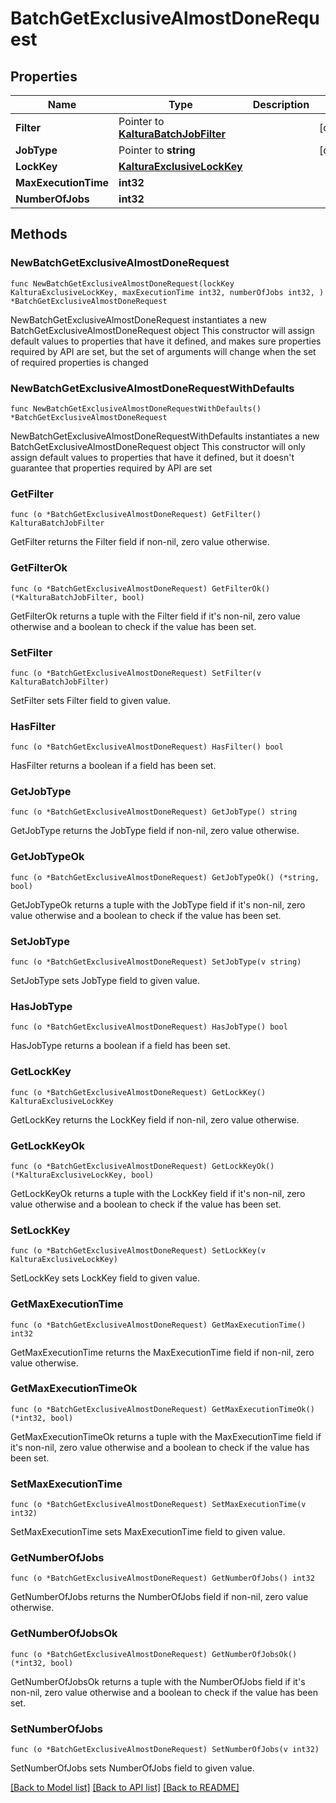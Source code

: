 # BatchGetExclusiveAlmostDoneRequest

## Properties

Name | Type | Description | Notes
------------ | ------------- | ------------- | -------------
**Filter** | Pointer to [**KalturaBatchJobFilter**](KalturaBatchJobFilter.md) |  | [optional] 
**JobType** | Pointer to **string** |  | [optional] 
**LockKey** | [**KalturaExclusiveLockKey**](KalturaExclusiveLockKey.md) |  | 
**MaxExecutionTime** | **int32** |  | 
**NumberOfJobs** | **int32** |  | 

## Methods

### NewBatchGetExclusiveAlmostDoneRequest

`func NewBatchGetExclusiveAlmostDoneRequest(lockKey KalturaExclusiveLockKey, maxExecutionTime int32, numberOfJobs int32, ) *BatchGetExclusiveAlmostDoneRequest`

NewBatchGetExclusiveAlmostDoneRequest instantiates a new BatchGetExclusiveAlmostDoneRequest object
This constructor will assign default values to properties that have it defined,
and makes sure properties required by API are set, but the set of arguments
will change when the set of required properties is changed

### NewBatchGetExclusiveAlmostDoneRequestWithDefaults

`func NewBatchGetExclusiveAlmostDoneRequestWithDefaults() *BatchGetExclusiveAlmostDoneRequest`

NewBatchGetExclusiveAlmostDoneRequestWithDefaults instantiates a new BatchGetExclusiveAlmostDoneRequest object
This constructor will only assign default values to properties that have it defined,
but it doesn't guarantee that properties required by API are set

### GetFilter

`func (o *BatchGetExclusiveAlmostDoneRequest) GetFilter() KalturaBatchJobFilter`

GetFilter returns the Filter field if non-nil, zero value otherwise.

### GetFilterOk

`func (o *BatchGetExclusiveAlmostDoneRequest) GetFilterOk() (*KalturaBatchJobFilter, bool)`

GetFilterOk returns a tuple with the Filter field if it's non-nil, zero value otherwise
and a boolean to check if the value has been set.

### SetFilter

`func (o *BatchGetExclusiveAlmostDoneRequest) SetFilter(v KalturaBatchJobFilter)`

SetFilter sets Filter field to given value.

### HasFilter

`func (o *BatchGetExclusiveAlmostDoneRequest) HasFilter() bool`

HasFilter returns a boolean if a field has been set.

### GetJobType

`func (o *BatchGetExclusiveAlmostDoneRequest) GetJobType() string`

GetJobType returns the JobType field if non-nil, zero value otherwise.

### GetJobTypeOk

`func (o *BatchGetExclusiveAlmostDoneRequest) GetJobTypeOk() (*string, bool)`

GetJobTypeOk returns a tuple with the JobType field if it's non-nil, zero value otherwise
and a boolean to check if the value has been set.

### SetJobType

`func (o *BatchGetExclusiveAlmostDoneRequest) SetJobType(v string)`

SetJobType sets JobType field to given value.

### HasJobType

`func (o *BatchGetExclusiveAlmostDoneRequest) HasJobType() bool`

HasJobType returns a boolean if a field has been set.

### GetLockKey

`func (o *BatchGetExclusiveAlmostDoneRequest) GetLockKey() KalturaExclusiveLockKey`

GetLockKey returns the LockKey field if non-nil, zero value otherwise.

### GetLockKeyOk

`func (o *BatchGetExclusiveAlmostDoneRequest) GetLockKeyOk() (*KalturaExclusiveLockKey, bool)`

GetLockKeyOk returns a tuple with the LockKey field if it's non-nil, zero value otherwise
and a boolean to check if the value has been set.

### SetLockKey

`func (o *BatchGetExclusiveAlmostDoneRequest) SetLockKey(v KalturaExclusiveLockKey)`

SetLockKey sets LockKey field to given value.


### GetMaxExecutionTime

`func (o *BatchGetExclusiveAlmostDoneRequest) GetMaxExecutionTime() int32`

GetMaxExecutionTime returns the MaxExecutionTime field if non-nil, zero value otherwise.

### GetMaxExecutionTimeOk

`func (o *BatchGetExclusiveAlmostDoneRequest) GetMaxExecutionTimeOk() (*int32, bool)`

GetMaxExecutionTimeOk returns a tuple with the MaxExecutionTime field if it's non-nil, zero value otherwise
and a boolean to check if the value has been set.

### SetMaxExecutionTime

`func (o *BatchGetExclusiveAlmostDoneRequest) SetMaxExecutionTime(v int32)`

SetMaxExecutionTime sets MaxExecutionTime field to given value.


### GetNumberOfJobs

`func (o *BatchGetExclusiveAlmostDoneRequest) GetNumberOfJobs() int32`

GetNumberOfJobs returns the NumberOfJobs field if non-nil, zero value otherwise.

### GetNumberOfJobsOk

`func (o *BatchGetExclusiveAlmostDoneRequest) GetNumberOfJobsOk() (*int32, bool)`

GetNumberOfJobsOk returns a tuple with the NumberOfJobs field if it's non-nil, zero value otherwise
and a boolean to check if the value has been set.

### SetNumberOfJobs

`func (o *BatchGetExclusiveAlmostDoneRequest) SetNumberOfJobs(v int32)`

SetNumberOfJobs sets NumberOfJobs field to given value.



[[Back to Model list]](../README.md#documentation-for-models) [[Back to API list]](../README.md#documentation-for-api-endpoints) [[Back to README]](../README.md)


